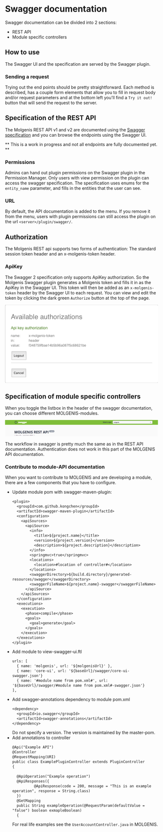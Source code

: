 # Swagger documentation
Swagger documentation can be divided into 2 sections:

* REST API
* Module specific controllers

## How to use
The Swagger UI and the specification are served by the Swagger plugin.

### Sending a request
Trying out the end points should be pretty straightforward.
Each method is described, has a couple form elements that allow you to fill in request body and/or
request parameters and at the bottom left you'll find a `Try it out!` button that will send the
request to the server.

## Specification of the REST API
The Molgenis REST API v1 and v2 are documented using the [Swagger specification](http://www.swagger.io/)
and you can browse the endpoints using the Swagger UI.

**
This is a work in progress and not all endpoints are fully documented yet.
**

### Permissions
Admins can hand out plugin permissions on the Swagger plugin in the Permission Manager.
Only users with view permission on the plugin can access the swagger specification.
The specification uses enums for the `entity_name` parameter, and fills in the entities that the
user can see.

### URL
By default, the API documentation is added to the menu.
If you remove it from the menu, users with plugin permissions can still access the plugin on the url
`<server>/plugin/swagger/`.

## Authorization
The Molgenis REST api supports two forms of authentication: The standard session token header and
an x-molgenis-token header.

### ApiKey
The Swagger 2 specification only supports ApiKey authorization.
So the Molgenis Swagger plugin generates a Molgenis token and fills it in as the ApiKey in the Swagger UI.
This token will then be added as an `x-molgenis-token` header by the Swagger UI to each request.
You can view and edit the token by clicking the dark green `Authorize` button at the top of the page.

![Api key authorization](../images/swagger/apikey.png?raw=true, "swagger/apikey")

## Specification of module specific controllers
When you toggle the listbox in the header of the swagger documentation, you can choose different MOLGENIS-modules.

![Swagger toggle modules](../images/swagger/toggle.png?raw=true, "swagger/toggle")

The workflow in swagger is pretty much the same as in the REST API documentation. Authentication does not work in this part of the MOLGENIS API documentation.

### Contribute to module-API documentation
When you want to contribute to MOLGENIS and are developing a module, there are a few components that you have to configure.

- Update module pom with swagger-maven-plugin:
  ```
  <plugin>
    <groupId>com.github.kongchen</groupId>
    <artifactId>swagger-maven-plugin</artifactId>
    <configuration>
      <apiSources>
        <apiSource>
          <info>
            <title>${project.name}</title>
            <version>${project.version}</version>
            <description>${project.description}</description>
          </info>
          <springmvc>true</springmvc>
          <locations>
            <location>#location of controller#</location>
          </locations>
          <swaggerDirectory>${build.directory}/generated-resources/swagger</swaggerDirectory>
          <swaggerFileName>${project.name}-swagger</swaggerFileName>
        </apiSource>
      </apiSources>
    </configuration>
    <executions>
      <execution>
        <phase>compile</phase>
        <goals>
          <goal>generate</goal>
        </goals>
      </execution>
    </executions>
  </plugin>
  ```
- Add module to view-swagger-ui.ftl
  ```
  urls: [
    { name: 'molgenis', url: '${molgenisUrl}' },
    { name: 'core-ui', url: '${baseUrl}/swagger/core-ui-swagger.json'}
    { name: '#module name from pom.xml#', url: '${baseUrl}/swagger/#module name from pom.xml#-swagger.json'}
  ],
  ```
- Add swagger-annotations dependency to module pom.xml
  ```
  <dependency>
    <groupId>io.swagger</groupId>
    <artifactId>swagger-annotations</artifactId>
  </dependency>
  ```
  Do not specify a version. The version is maintained by the master-pom.
- Add annotations to controller
  ```
  @Api("Example API")
  @Controller
  @RequestMapping(URI)
  public class ExamplePluginController extends PluginController
  {

  	@ApiOperation("Example operation")
  	@ApiResponses({
  			@ApiResponse(code = 200, message = "This is an example operation", response = String.class)
  	})
  	@GetMapping
  	public String exampleOperation(@RequestParam(defaultValue = "false") boolean exmapleBoolean)
  	{
  ```
  For real life examples see the `UserAccountController.java` in MOLGENIS.
